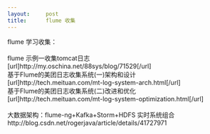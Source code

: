 ```yaml
---
layout:     post
title:      flume 收集
---
```

<div id="article_content" class="article_content clearfix csdn-tracking-statistics" data-pid="blog" data-mod="popu_307" data-dsm="post">
								            <link rel="stylesheet" href="https://csdnimg.cn/release/phoenix/template/css/ck_htmledit_views-f76675cdea.css">
						<div class="htmledit_views" id="content_views">
                flume 学习收集：<br><br>flume 示例一收集tomcat日志<br>[url]http://my.oschina.net/88sys/blog/71529[/url]<br>基于Flume的美团日志收集系统(一)架构和设计<br>[url]http://tech.meituan.com/mt-log-system-arch.html[/url]<br>基于Flume的美团日志收集系统(二)改进和优化<br>[url]http://tech.meituan.com/mt-log-system-optimization.html[/url]<br><br>大数据架构：flume-ng+Kafka+Storm+HDFS 实时系统组合<br>http://blog.csdn.net/rogerjava/article/details/41727971            </div>
                </div>